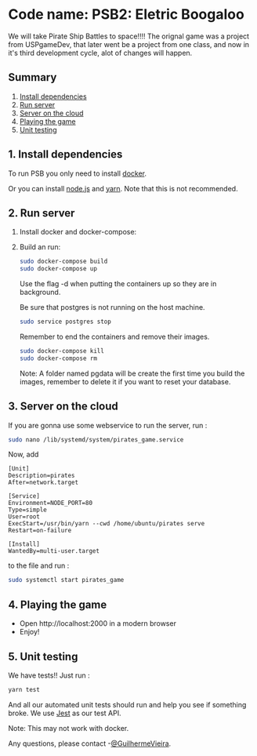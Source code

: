 # Code name: PSB2: Eletric Boogaloo

We will take Pirate Ship Battles to space!!!!
The orignal game was a project from USPgameDev, that later went be a project from one class, and now in it's third development cycle, alot of changes will happen. 

## Summary

1. [Install dependencies](#install-dependencies)
2. [Run server](#run-server)
3. [Server on the cloud](#server-on-the-cloud)
4. [Playing the game](#playing-the-game)
5. [Unit testing](#unit-testing)

## 1. Install dependencies <a name="install-dependencies"></a>

To run PSB you only need to install [docker](https://docs.docker.com/install/).

Or you can install [node.js](https://nodejs.org/en/download/package-manager/) and [yarn](https://yarnpkg.com/lang/en/docs/install/#debian-stable). Note that this is not recommended.

## 2. Run server <a name="run-server"></a>

1. Install docker and docker-compose:

2. Build an run:

    ```sh
    sudo docker-compose build
    sudo docker-compose up
    ```

    Use the flag -d when putting the containers up so they are in background.

    Be sure that postgres is not running on the host machine.

    ```sh
    sudo service postgres stop
    ```

    Remember to end the containers and remove their images.

    ```sh
    sudo docker-compose kill
    sudo docker-compose rm
    ```

    Note: A folder named pgdata will be create the first time you build the images, remember to delete it if you want to reset your database.


## 3. Server on the cloud <a name="server-on-the-cloud"></a>

If you are gonna use some webservice to run the server, run :

```sh
sudo nano /lib/systemd/system/pirates_game.service
```

Now, add

```
[Unit]
Description=pirates
After=network.target

[Service]
Environment=NODE_PORT=80
Type=simple
User=root
ExecStart=/usr/bin/yarn --cwd /home/ubuntu/pirates serve
Restart=on-failure

[Install]
WantedBy=multi-user.target
```

to the file and run :

```sh
sudo systemctl start pirates_game
```

## 4. Playing the game <a name="playing-the-game"></a>

* Open http://localhost:2000 in a modern browser
* Enjoy!

## 5. Unit testing <a name="unit-testing"></a>

We have tests!! Just run :

```sh
yarn test
```

And all our automated unit tests should run and help you see if something broke. We use [Jest](https://jestjs.io/) as our test API.

Note: This may not work with docker.

Any questions, please contact -[@GuilhermeVieira](https://github.com/GuilhermeVieira).
